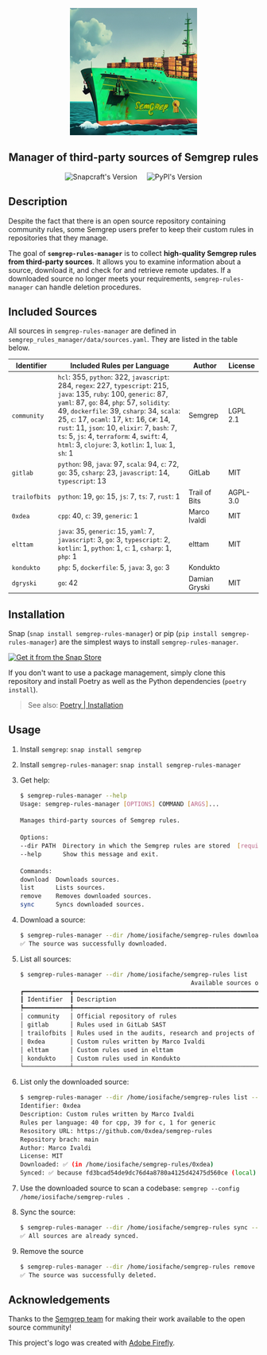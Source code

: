 <p align="center">
    <img src="logo.png" height="256" alt="semgrep-rules-manager logo"/>
</p>
<h2 align="center">Manager of third-party sources of Semgrep rules</h2>
<p align="center" float="left">
    <img src="https://snapcraft.io/semgrep-rules-manager/badge.svg" height="17" alt="Snapcraft's Version"/>
    &nbsp; &nbsp;
    <img src="https://img.shields.io/pypi/v/semgrep-rules-manager?label=PyPi&color=1c8223" height="17" alt="PyPI's Version">
</p>

## Description

Despite the fact that there is an open source repository containing community rules, some Semgrep users prefer to keep their custom rules in repositories that they manage.

The goal of **`semgrep-rules-manager`** is to collect **high-quality Semgrep rules from third-party sources**. It allows you to examine information about a source, download it, and check for and retrieve remote updates. If a downloaded source no longer meets your requirements, `semgrep-rules-manager` can handle deletion procedures.

## Included Sources

All sources in `semgrep-rules-manager` are defined in `semgrep_rules_manager/data/sources.yaml`. They are listed in the table below.

| Identifier    | Included Rules per Language                                                                                                                                                                                                                                                                                                                                                                                           | Author        | License   |
|---------------|-----------------------------------------------------------------------------------------------------------------------------------------------------------------------------------------------------------------------------------------------------------------------------------------------------------------------------------------------------------------------------------------------------------------------|---------------|-----------|
| `community`   | `hcl`: 355, `python`: 322, `javascript`: 284, `regex`: 227, `typescript`: 215, `java`: 135, `ruby`: 100, `generic`: 87, `yaml`: 87, `go`: 84, `php`: 57, `solidity`: 49, `dockerfile`: 39, `csharp`: 34, `scala`: 25, `c`: 17, `ocaml`: 17, `kt`: 16, `C#`: 14, `rust`: 11, `json`: 10, `elixir`: 7, `bash`: 7, `ts`: 5, `js`: 4, `terraform`: 4, `swift`: 4, `html`: 3, `clojure`: 3, `kotlin`: 1, `lua`: 1, `sh`: 1 | Semgrep       | LGPL 2.1  |
| `gitlab`      | `python`: 98, `java`: 97, `scala`: 94, `c`: 72, `go`: 35, `csharp`: 23, `javascript`: 14, `typescript`: 13                                                                                                                                                                                                                                                                                                            | GitLab        | MIT       |
| `trailofbits` | `python`: 19, `go`: 15, `js`: 7, `ts`: 7, `rust`: 1                                                                                                                                                                                                                                                                                                                                                                   | Trail of Bits | AGPL-3.0  |
| `0xdea`       | `cpp`: 40, `c`: 39, `generic`: 1                                                                                                                                                                                                                                                                                                                                                                                      | Marco Ivaldi  | MIT       |
| `elttam`      | `java`: 35, `generic`: 15, `yaml`: 7, `javascript`: 3, `go`: 3, `typescript`: 2, `kotlin`: 1, `python`: 1, `c`: 1, `csharp`: 1, `php`: 1                                                                                                                                                                                                                                                                              | elttam        | MIT       |
| `kondukto`    | `php`: 5, `dockerfile`: 5, `java`: 3, `go`: 3                                                                                                                                                                                                                                                                                                                                                                         | Kondukto      |           |
| `dgryski`     | `go`: 42                                                                                                                                                                                                                                                                                                                                                                                                              | Damian Gryski | MIT       |

## Installation

Snap (`snap install semgrep-rules-manager`) or pip (`pip install semgrep-rules-manager`) are the simplest ways to install `semgrep-rules-manager`.

[![Get it from the Snap Store](https://snapcraft.io/static/images/badges/en/snap-store-black.svg)](https://snapcraft.io/semgrep-rules-manager)

If you don't want to use a package management, simply clone this repository and install Poetry as well as the Python dependencies (`poetry install`).

> See also: [Poetry | Installation](https://python-poetry.org/docs/#installation)

## Usage

1. Install `semgrep`: `snap install semgrep`
2. Install `semgrep-rules-manager`: `snap install semgrep-rules-manager`
3. Get help:

    ```bash
    $ semgrep-rules-manager --help
    Usage: semgrep-rules-manager [OPTIONS] COMMAND [ARGS]...

    Manages third-party sources of Semgrep rules.

    Options:
    --dir PATH  Directory in which the Semgrep rules are stored  [required]
    --help      Show this message and exit.

    Commands:
    download  Downloads sources.
    list      Lists sources.
    remove    Removes downloaded sources.
    sync      Syncs downloaded sources.
    ```

4. Download a source:

    ```bash
    $ semgrep-rules-manager --dir /home/iosifache/semgrep-rules download --source 0xdea
    ✅ The source was successfully downloaded.
    ```

5. List all sources:

    ```bash
    $ semgrep-rules-manager --dir /home/iosifache/semgrep-rules list     
                                                    Available sources of Semgrep rules                                                 
    ┏━━━━━━━━━━━━━┳━━━━━━━━━━━━━━━━━━━━━━━━━━━━━━━━━━━━━━━━━━━━━━━━━━━━━━━━━━━━━━━━━━┳━━━━━━━━━━━━━━━┳━━━━━━━━━━━━┳━━━━━━━━━━━━━━━━━━━━┓
    ┃ Identifier  ┃ Description                                                      ┃ Author        ┃ Downloaded ┃ Synced with remote ┃
    ┡━━━━━━━━━━━━━╇━━━━━━━━━━━━━━━━━━━━━━━━━━━━━━━━━━━━━━━━━━━━━━━━━━━━━━━━━━━━━━━━━━╇━━━━━━━━━━━━━━━╇━━━━━━━━━━━━╇━━━━━━━━━━━━━━━━━━━━┩
    │ community   │ Official repository of rules                                     │ Semgrep       │ ❌         │ ❌                 │
    │ gitlab      │ Rules used in GitLab SAST                                        │ GitLab        │ ❌         │ ❌                 │
    │ trailofbits │ Rules used in the audits, research and projects of Trail of Bits │ Trail of Bits │ ❌         │ ❌                 │
    │ 0xdea       │ Custom rules written by Marco Ivaldi                             │ Marco Ivaldi  │ ✅         │ ✅                 │
    │ elttam      │ Custom rules used in elttam                                      │ elttam        │ ❌         │ ❌                 │
    │ kondukto    │ Custom rules used in Kondukto                                    │ Kondukto      │ ❌         │ ❌                 │
    └─────────────┴──────────────────────────────────────────────────────────────────┴───────────────┴────────────┴────────────────────┘
    ```

6. List only the downloaded source:

    ```bash
    $ semgrep-rules-manager --dir /home/iosifache/semgrep-rules list --source 0xdea
    Identifier: 0xdea
    Description: Custom rules written by Marco Ivaldi
    Rules per language: 40 for cpp, 39 for c, 1 for generic
    Resository URL: https://github.com/0xdea/semgrep-rules
    Repository brach: main
    Author: Marco Ivaldi
    License: MIT
    Downloaded: ✅ (in /home/iosifache/semgrep-rules/0xdea)
    Synced: ✅ because fd3bcad54de9dc76d4a8780a4125d42475d560ce (local) == fd3bcad54de9dc76d4a8780a4125d42475d560ce (remote)
    ```

7. Use the downloaded source to scan a codebase: `semgrep --config /home/iosifache/semgrep-rules .`
8. Sync the source:

    ```bash
    $ semgrep-rules-manager --dir /home/iosifache/semgrep-rules sync --source 0xdea
    ✅ All sources are already synced.
    ```
9. Remove the source

    ```bash
    $ semgrep-rules-manager --dir /home/iosifache/semgrep-rules remove --source 0xdea
    ✅ The source was successfully deleted.
    ```

## Acknowledgements

Thanks to the [Semgrep team](https://semgrep.dev) for making their work available to the open source community!

This project's logo was created with [Adobe Firefly](https://firefly.adobe.com).
